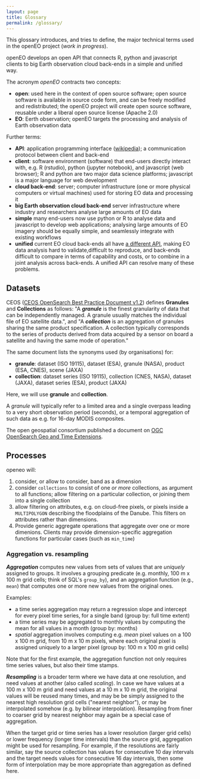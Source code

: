 ```yaml
---
layout: page
title: Glossary
permalink: /glossary/
---
```

<script src="https://cdnjs.cloudflare.com/ajax/libs/mathjax/2.7.0/MathJax.js?config=TeX-AMS-MML_HTMLorMML" type="text/javascript"></script>

<!--
* TOC
{:toc}
-->

This glossary introduces, and tries to define, the major technical terms used in the openEO project (_work in progress_).

openEO develops an open API that connects R, python and javascript
clients to big Earth observation cloud back-ends in a simple and
unified way. 

The acronym _openEO_ contracts two concepts:

* **open**: used here in the context of open source software; open source software is available in source code form, and can be freely modified and redistributed; the openEO project will create open source software, reusable under a liberal open source license (Apache 2.0)
* **EO**: Eerth observation; openEO targets the processing and analysis of Earth observation data

Further terms:

* **API**: application programming interface ([wikipedia](https://en.wikipedia.org/wiki/Application_programming_interface)); a communication protocol between client and back-end
* **client**: software environment (software) that end-users directly interact with, e.g. R (rstudio), python (jupyter notebook), and javascript (web browser); R and python are two major data science platforms; javascript is a major language for web development
* **cloud back-end**: server; computer infrastructure (one or more physical computers or virtual machines) used for storing EO data and processing it
* **big Earth observation cloud back-end** server infrastructure where industry and researchers analyse large amounts of EO data
* **simple** many end-users now use python or R to analyse data and javascript to develop web applications; analysing large amounts of EO imagery should be equally simple, and seamlessly integrate with existing workflows
* **unified** current EO cloud back-ends all have [a different API](http://r-spatial.org/2016/11/29/openeo.html), making EO data analysis hard to validate,difficult to reproduce, and back-ends difficult to compare in terms of capability and costs, or to combine in a joint analysis across back-ends. A unified API can resolve many of these problems.

<!--
## API endpoints

The API developed by the openEO project uses [http
REST](https://en.wikipedia.org/wiki/Representational_state_transfer)
for communication between client and back-end server. This means that
one of the http verbs (GET, PUT, POST, DELETE, ...) is executed against
a URL ([uniform resource locator](https://en.wikipedia.org/wiki/URL)). 
This URL consists of a protocol (`http://`), a host name (e.g. `openeo.eodc.eu`),
a path (e.g. `/jobs`), possibly followed by a question mark and a set
of parameters and their values (key-value pairs, e.g., `key=value`)
delimited by an ampersand. A full URL could then look like
```
http://openeo.eodc.eu/jobs/job=512&user=user10
```
Some verbs, e.g. POST, can pass arbitraty data to the server in
the body of the request.

The openEO API defines the following enpoints, or paths: `/capabilities`, `/data`,
`/processes`, `/udf`, `/users`, `/jobs`, `/download`.

In the following, we will point out how datasets and processes are
being thought of.
-->

## Datasets

CEOS 
([CEOS OpenSearch Best Practice Document v1.2](http://ceos.org/ourwork/workinggroups/wgiss/access/opensearch/))
defines **Granules** and **Collections** as follows: "A ***granule***
is the finest granularity of data that can be independently
managed. A granule usually matches the individual file of EO
satellite data.", and "A ***collection*** is an aggregation of granules
sharing the same product specification. A collection typically
corresponds to the series of products derived from data acquired by
a sensor on board a satellite and having the same mode of operation."

The same document lists the synonyms used (by organisations) for:

* **granule**: dataset (ISO 19115), dataset (ESA), granule (NASA), product (ESA, CNES), scene (JAXA)
* **collection**: dataset series (ISO 19115), collection (CNES, NASA), dataset (JAXA), dataset series (ESA), product (JAXA)

Here, we will use **granule** and **collection**.

A *granule* will typically refer to a limited area and a single
overpass leading to a very short observation period (seconds), or a
temporal aggregation of such data as e.g. for 16-day MODIS composites.

<!-- ### OGC: -->

The open geospatial consortium published
a document on [OGC OpenSearch Geo and Time
Extensions](https://portal.opengeospatial.org/files/?artifact_id=56866).

## Processes

openeo will:

1. consider, or allow to consider, band as a dimension
2. consider `collections` to consist of one _or more_ collections, as argument to all functions; allow filtering on a particular collection, or joining them into a single collection
3. allow filtering on attributes, e.g. on cloud-free pixels, or pixels inside a `MULTIPOLYGON` describing the floodplains of the Danube. This filters on attributes rather than dimensions.
4. Provide generic aggregate operations that aggregate over one or more dimenions. Clients may provide dimension-specific aggregation functions for particular cases (such as `min_time`) 

### Aggregation vs. resampling

***Aggregation*** computes new values from sets of values that are
_uniquely_ assigned to groups. It involves a grouping predicate
(e.g. monthly, 100 m x 100 m grid cells; think of SQL's `group_by`),
and an aggregation function (e.g., `mean`) that computes one or more
new values from the original ones.

Examples:

* a time series aggregation may return a regression slope and intercept for every pixel time series, for a single band (group by: full time extent)
* a time series may be aggregated to monthly values by computing the mean for all values in a month (group by: months)
* _spatial_ aggregation involves computing e.g. _mean_ pixel values on a 100 x 100 m grid, from 10 m x 10 m pixels, where each original pixel is assigned uniquely to a larger pixel (group by: 100 m x 100 m grid cells)

Note that for the first example, the aggregation function not only
requires time series values, but also their time stamps.

***Resampling*** is a broader term where we have data at one
resolution, and need values at another (also called _scaling_). In
case we have values at a 100 m x 100 m grid and need values at a
10 m x 10 m grid, the original values will be reused many times,
and may be be simply assigned to the nearest high resolution grid
cells ("nearest neighbor"), or may be interpolated somehow (e.g. by
bilinear interpolation). Resampling from finer to coarser grid by
nearest neighbor may again be a special case of aggregation.

When the target grid or time series has a lower resolution (larger
grid cells) or lower frequency (longer time intervals) than the
source grid, aggregation might be used for resampling. For example,
if the resolutions are fairly similar, say the source collection
has values for consecutive 10 day intervals and the target
needs values for consecutive 16 day intervals, then some form of
interpolation may be more appropriate than aggregation as defined
here.

